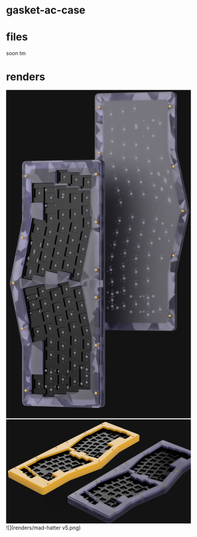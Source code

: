 # gasket-ac-case
# files
soon tm
# renders
![](renders/zzzzzzzzzzzzzzz.png)
![](renders/aaaaaaaaaaaaaaaaaaaaaaa.png)
![](renders/mad-hatter v5.png)
